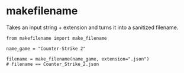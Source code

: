 # makefilename

Takes an input string + extension and turns it into a sanitized filename.

    from makefilename import make_filename

    name_game = "Counter-Strike 2"

    filename = make_filename(name_game, extension=".json")
    # filename == Counter_Strike_2.json
